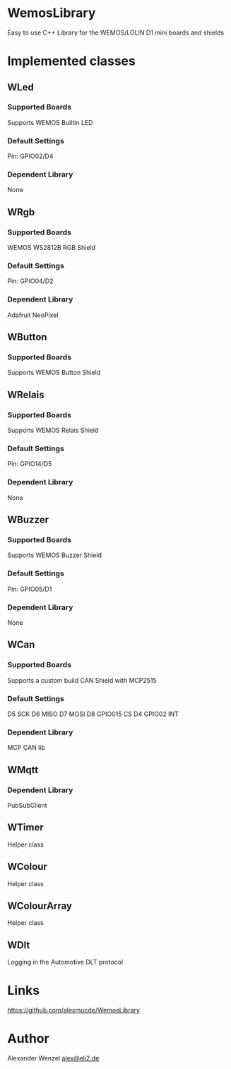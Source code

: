 # WemosLibrary
Easy to use C++ Library for the WEMOS/LOLIN D1 mini boards and shields

# Implemented classes

## WLed

### Supported Boards

Supports WEMOS Builtin LED

### Default Settings

Pin: GPIO02/D4

### Dependent Library

None

## WRgb

### Supported Boards

WEMOS WS2812B RGB Shield

### Default Settings

Pin: GPIO04/D2

### Dependent Library

Adafruit NeoPixel

## WButton

### Supported Boards

Supports WEMOS Button Shield

## WRelais

### Supported Boards

Supports WEMOS Relais Shield

### Default Settings

Pin: GPIO14/D5

### Dependent Library

None

## WBuzzer

### Supported Boards

Supports WEMOS Buzzer Shield

### Default Settings

Pin: GPIO05/D1

### Dependent Library

None

## WCan

### Supported Boards

Supports a custom build CAN Shield with MCP2515

### Default Settings

D5 SCK
D6 MISO
D7 MOSI
D8 GPIO015 CS
D4 GPIO02 INT

### Dependent Library

MCP CAN lib

## WMqtt

### Dependent Library

PubSubClient

## WTimer

Helper class

## WColour

Helper class

## WColourArray

Helper class

## WDlt

Logging in the Automotive DLT protocol

# Links

https://github.com/alexmucde/WemosLibrary

# Author

Alexander Wenzel <alex@eli2.de>